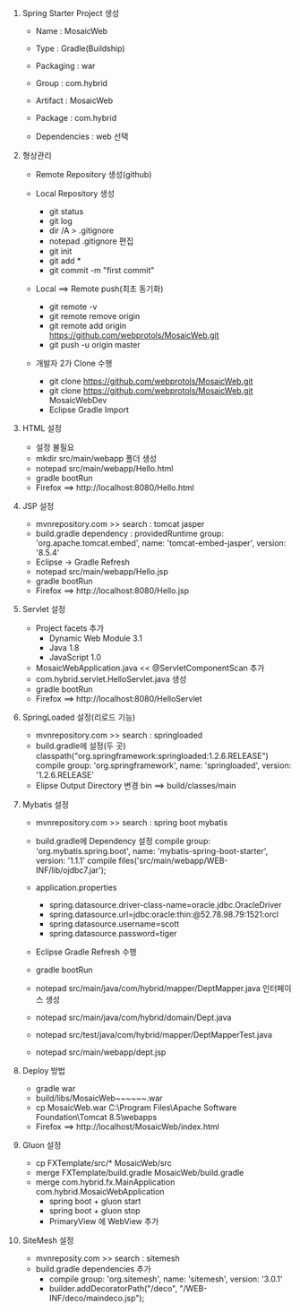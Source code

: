 
1. Spring Starter Project 생성

	- Name : MosaicWeb
	- Type : Gradle(Buildship)
	- Packaging : war
	- Group : com.hybrid
	- Artifact : MosaicWeb
	- Package : com.hybrid
	
	- Dependencies : web 선택

2. 형상관리

	- Remote Repository 생성(github)
	- Local Repository 생성
		* git status
		* git log
		* dir /A > .gitignore
		* notepad .gitignore 편집
		* git init
		* git add *
		* git commit -m "first commit"
	- Local ==> Remote push(최초 동기화)
		* git remote -v
		* git remote remove origin
		* git remote add origin https://github.com/webprotols/MosaicWeb.git
		* git push -u origin master

	
	- 개발자 2가 Clone 수행
		* git clone https://github.com/webprotols/MosaicWeb.git
		* git clone https://github.com/webprotols/MosaicWeb.git MosaicWebDev
		* Eclipse Gradle Import
	
3. HTML 설정

	- 설정 불필요
	- mkdir src/main/webapp 폴더 생성
	- notepad src/main/webapp/Hello.html
	- gradle bootRun
	- Firefox ==> http://localhost:8080/Hello.html
	
4. JSP 설정

	- mvnrepository.com >> search : tomcat jasper
	- build.gradle dependency : 
		providedRuntime group: 'org.apache.tomcat.embed', name: 'tomcat-embed-jasper', 		version: '8.5.4'
	- Eclipse -> Gradle Refresh	
	- notepad src/main/webapp/Hello.jsp
	- gradle bootRun
	- Firefox ==> http://localhost:8080/Hello.jsp	
	
5. Servlet 설정

	- Project facets 추가
		* Dynamic Web Module 3.1
		* Java 1.8
		* JavaScript 1.0
	- MosaicWebApplication.java << @ServletComponentScan 추가
	- com.hybrid.servlet.HelloServlet.java 생성
	- gradle bootRun
	- Firefox ==> http://localhost:8080/HelloServlet		
	
6. SpringLoaded 설정(리로드 기능)

	- mvnrepository.com >> search : springloaded
	- build.gradle에 설정(두 곳)
		classpath("org.springframework:springloaded:1.2.6.RELEASE")
		compile group: 'org.springframework', name: 'springloaded', version: 		'1.2.6.RELEASE'
	- Elipse Output Directory 변경
		bin ==> build/classes/main
		
7. Mybatis 설정

	- mvnrepository.com >> search : spring boot mybatis
	- build.gradle에 Dependency 설정
		compile group: 'org.mybatis.spring.boot', name: 'mybatis-spring-boot-starter', 		version: '1.1.1'
		compile files('src/main/webapp/WEB-INF/lib/ojdbc7.jar');
	- application.properties
		* spring.datasource.driver-class-name=oracle.jdbc.OracleDriver
		* spring.datasource.url=jdbc:oracle:thin:@52.78.98.79:1521:orcl
		* spring.datasource.username=scott
		* spring.datasource.password=tiger
	- Eclipse Gradle Refresh 수행	
	- gradle bootRun
	
	- notepad src/main/java/com/hybrid/mapper/DeptMapper.java 인터페이스 생성
	- notepad src/main/java/com/hybrid/domain/Dept.java
	- notepad src/test/java/com/hybrid/mapper/DeptMapperTest.java
	- notepad src/main/webapp/dept.jsp
	
8. Deploy 방법

	- gradle war
	- build/libs/MosaicWeb~~~~~~.war
	- cp MosaicWeb.war C:\Program Files\Apache Software Foundation\Tomcat 8.5\webapps
	- Firefox ==> http://localhost/MosaicWeb/index.html
	
9. Gluon 설정	

	- cp FXTemplate/src/* MosaicWeb/src
	- merge FXTemplate/build.gradle MosaicWeb/build.gradle
	- merge com.hybrid.fx.MainApplication com.hybrid.MosaicWebApplication
		* spring boot + gluon start
		* spring boot + gluon stop
		* PrimaryView 에 WebView 추가
		
	
10. SiteMesh 설정
	
	- mvnreposity.com >> search : sitemesh
	- build.gradle dependencies 추가
		* compile group: 'org.sitemesh', name: 'sitemesh', version: '3.0.1'
		* builder.addDecoratorPath("/deco", "/WEB-INF/deco/maindeco.jsp");
		
	
	